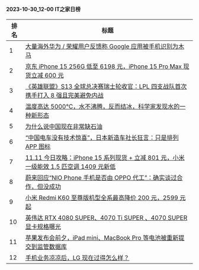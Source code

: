 #### 2023-10-30_12-00  IT之家日榜

| 排名 | 标题|
| --- | ---|
| 1 | [大量海外华为 / 荣耀用户反馈称 Google 应用被手机识别为木马](https://www.ithome.com/0/728/431.htm) |
| 2 | [京东 iPhone 15 256G 低至 6198 元，iPhone 15 Pro Max 现货立减 600 元](https://www.ithome.com/0/728/380.htm) |
| 3 | [《英雄联盟》S13 全球总决赛瑞士轮收官：LPL 四支战队首次携手打入 8 强且完美避免内战](https://www.ithome.com/0/728/415.htm) |
| 4 | [温度高达 5000℃，水不沸腾，反而结冰，科学家发现水的一种新形态](https://www.ithome.com/0/728/430.htm) |
| 5 | [为什么说中国现在非常缺石油](https://www.ithome.com/0/728/417.htm) |
| 6 | [“中国电车没有技术惊喜”，日本新造车社长狂言：只是排列 APP 图标](https://www.ithome.com/0/728/370.htm) |
| 7 | [11.11 今日攻略：iPhone 15 系列现货 + 立减 801 元，小米一级能效 1.5 匹空调 1409 元新低](https://www.ithome.com/0/728/418.htm) |
| 8 | [蔚来回应“NIO Phone 手机是否由 OPPO 代工”：确实谈过合作，但没成功](https://www.ithome.com/0/728/407.htm) |
| 9 | [小米 Redmi K60 至尊版机型全系最高降价 200 元，2599 元起](https://www.ithome.com/0/728/372.htm) |
| 10 | [英伟达 RTX 4080 SUPER、4070 Ti SUPER 、4070 SUPER 显卡规格曝光](https://www.ithome.com/0/728/447.htm) |
| 11 | [苹果发布会前夕，iPad mini、MacBook Pro 等电池被重新提交到监管数据库](https://www.ithome.com/0/728/448.htm) |
| 12 | [手机业务凉凉后，LG 现在过得怎么样？](https://www.ithome.com/0/728/414.htm) |
